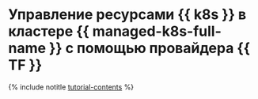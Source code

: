 # Управление ресурсами {{ k8s }} в кластере {{ managed-k8s-full-name }} с помощью провайдера {{ TF }}

{% include notitle [tutorial-contents](../../_tutorials/k8s/kubernetes-terraform-provider.md) %}
